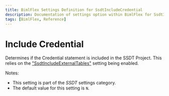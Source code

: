 ```yaml
---
title: BimlFlex Settings Definition for SsdtIncludeCredential
description: Documentation of settings option within BimlFlex for SsdtIncludeCredential
tags: [BimlFlex, Reference]
---
```


# Include Credential

Determines if the Credential statement is included in the SSDT Project. This relies on the ["SsdtIncludeExternalTables"](bimlflex-app-reference-documentation-setting-SsdtIncludeExternalTables) setting being enabled.

Notes:

* This setting is part of the *SSDT* settings category.
* The default value for this setting is `N`.
